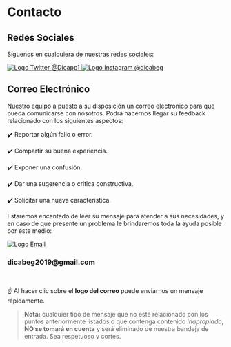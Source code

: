 # Contacto

## Redes Sociales

Síguenos en cualquiera de nuestras redes sociales:

<tabla align="center" cellpadding="0" cellspacing="0">
<tr>
<td class="networks">
    <a href="https://twitter.com/Dicapp1" title="Síguenos en Twitter" target="_blank">
        <img class="networks-logo" :src="$withBase('/img/twitter.png')" alt="Logo Twitter"> @Dicapp1
    </a>
</td>

<td class="networks">
    <a href="https://www.instagram.com/dicabeg" title="Síguenos en Instagram" target="_blank">
        <img class="networks-logo" :src="$withBase('/img/instagram.png')" alt="Logo Instagram"> @dicabeg
    </a>
</td>
<!-- TODO: Proximamente Facebook -->
<!-- <td class="networks">
    <a class="logos networks-logo" title="Síguenos en Facebook" target="_blank">
        <img :src="$withBase('/img/facebook.png')" alt="Logo Facebook"> Facebook
    </a>
</td> -->
</tr>
</tabla>

## Correo Electrónico

Nuestro equipo a puesto a su disposición un correo electrónico para que pueda comunicarse con nosotros. Podrá hacernos llegar su feedback relacionado con los siguientes aspectos:

:heavy_check_mark: Reportar algún fallo o error.

:heavy_check_mark: Compartir su buena experiencia.

:heavy_check_mark: Exponer una confusión.

:heavy_check_mark: Dar una sugerencia o critica constructiva.

:heavy_check_mark: Solicitar una nueva característica.

Estaremos encantado de leer su mensaje para atender a sus necesidades, y en caso de que presente un problema le brindaremos toda la ayuda posible por este medio:

<a href="mailto:dicabeg2019@gmail.com" title="Enviar Email" target="_blank">
    <img id="mail-logo" :src="$withBase('/img/email.png')" alt="Logo Email">
</a>

<h3 class="h3-logos">dicabeg2019@gmail.com</h3>

<br />

:point_up: Al hacer clic sobre el **logo del correo** puede enviarnos un mensaje rápidamente.

> **Nota:** cualquier tipo de mensaje que no esté relacionado con los puntos anteriormente listados o que contenga contenido *inapropiado*, **NO se tomará en cuenta** y será eliminado de nuestra bandeja de entrada. Sea respetuoso y cortes.